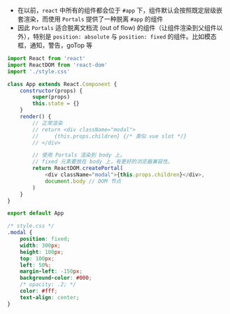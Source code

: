 - 在以前，`react` 中所有的组件都会位于 `#app` 下，组件默认会按照既定层级嵌套渲染，而使用 `Portals` 提供了一种脱离 `#app` 的组件
- 因此 `Portals` 适合脱离文档流 (out of flow) 的组件（让组件渲染到父组件以外），特别是 `position: absolute` 与 `position: fixed` 的组件。比如模态框，通知，警告，goTop 等

```js
import React from 'react'
import ReactDOM from 'react-dom'
import './style.css'

class App extends React.Component {
    constructor(props) {
        super(props)
        this.state = {}
    }
    render() {
        // 正常渲染
        // return <div className="modal">
        //     {this.props.children} {/* 类似 vue slot */}
        // </div>

        // 使用 Portals 渲染到 body 上。
        // fixed 元素要放在 body 上，有更好的浏览器兼容性。
        return ReactDOM.createPortal(
            <div className="modal">{this.props.children}</div>,
            document.body // DOM 节点
        )
    }
}

export default App
```

```css
/* style.css */
.modal {
    position: fixed;
    width: 300px;
    height: 100px;
    top: 100px;
    left: 50%;
    margin-left: -150px;
    background-color: #000;
    /* opacity: .2; */
    color: #fff;
    text-align: center;
}
```